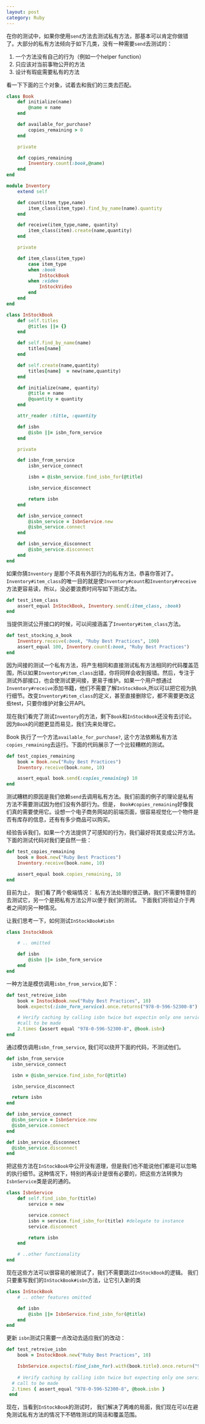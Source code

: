 ```yaml
---
layout: post
category: Ruby
---
```

在你的测试中，如果你使用`send`方法去测试私有方法，那基本可以肯定你做错了。大部分的私有方法倾向于如下几类，没有一种需要`send`去测试的：
1. 一个方法没有自己的行为（例如一个helper function）
2. 只应该对当前事物公开的方法
3. 设计有瑕疵需要私有的方法

看一下下面的三个对象，试着去和我们的三类去匹配。

```ruby
class Book
	def initialize(name)
		@name = name
	end

	def available_for_purchase?
		copies_remaining > 0
	end

	private 

	def copies_remaining
		Inventory.count(:book,@name)
	end
end

module Inventory
	extend self

	def count(item_type,name)
		item_class(item_type).find_by_name(name).quantity
	end

	def receive(item_type,name, quantity)
		item_class(item).create(name,quantity)
	end

	private

	def item_class(item_type)
		case item_type
		when :book
			InStockBook
		when :video
			InStockVideo
		end
	end
end

class InStockBook
	def self.titles
		@titles ||= {}
	end

	def self.find_by_name(name)
		titles[name]
	end

	def self.create(name,quantity)
		titles[name]  = new(name,quantity)
	end

	def initialize(name, quantity)
		@title = name
		@quantity = quantity
	end

	attr_reader :title, :quantity

	def isbn
		@isbn ||= isbn_form_service
	end

	private

	def isbn_from_service
		isbn_service_connect

		isbn = @isbn_service.find_isbn_for(@title)

		isbn_service_disconnect

		return isbn
	end

	def isbn_service_connect
		@isbn_service = IsbnService.new
		@isbn_service.connect
	end

	def isbn_service_disconnect
		@isbn_service.disconnect
	end
end
```

如果你猜`Inventory` 是那个不具有外部行为的私有方法，恭喜你答对了。 `Inventory#item_class`的唯一目的就是使`Inventory#count`和`Inventory#receive`方法更容易读，所以，没必要浪费时间写如下测试方法。
```ruby
def test_item_class
	assert_equal InStockBook, Inventory.send(:item_class, :book)
end
```
当提供测试公开接口的时候，可以间接涵盖了`Inventory#item_class`方法。

```ruby
def test_stocking_a_book
	Inventory.receive(:book, "Ruby Best Practices", 100)
	assert_equal 100, Inventory.count(:book, "Ruby Best Practices")
end
```
因为间接的测试一个私有方法，将产生相同和直接测试私有方法相同的代码覆盖范围，所以如果`Inventory#item_class`出错，你将同样会收到报错。然后，专注于测试外部接口，也会使测试更间接，更易于维护。如果一个用户想通过`Inventory#receive`添加书籍，他们不需要了解`InStockBook`,所以可以把它视为执行细节。改变`Inventory#item_class`的定义，甚至直接删除它，都不需要更改这些test，只要你维护对象公开API。

现在我们看完了测试`Inventory`的方法，剩下`Book`和`InStockBook`还没有去讨论。 因为`Book`的问题更显而易见，我们先来处理它。

Book 执行了一个方法`available_for_purchase?`, 这个方法依赖私有方法`copies_remaining`去运行。下面的代码展示了一个比较糟糕的测试。

```ruby
def test_copies_remaining
	book = Book.new("Ruby Best Practices")
	Inventory.receive(book.name, 10)

	assert_equal book.send(:copies_remaining) 10
end
```
测试糟糕的原因是我们依赖`send`去调用私有方法。我们前面的例子的理论是私有方法不需要测试因为他们没有外部行为。但是， `Book#copies_remaining`好像我们真的需要使用它。设想一个电子商务网站的前端页面，很容易视觉化一个物件是否有库存的信息，还有有多少商品可以购买。

经验告诉我们，如果一个方法提供了可感知的行为，我们最好将其变成公开方法。下面的测试代码对我们更自然一些：

```ruby
def test_copies_remaining
	book = Book.new("Ruby Best Practices")
	Inventory.receive(book.name, 10)

	assert_equal book.copies_remaining, 10
end
```
目前为止， 我们看了两个极端情况： 私有方法处理的很正确，我们不需要特意的去测试它，另一个是把私有方法公开以便于我们的测试。 下面我们将验证介于两者之间的另一种情况。

让我们思考一下，如何测试`InStockBook#isbn`

```ruby
class InstockBook

	# .. omitted

	def isbn
		@isbn ||= isbn_form_service
	end
end
```

一种方法是模仿调用`isbn_from_service`,如下：

```ruby
def test_retreive_isbn
	book = InstockBook.new("Ruby Best Practices", 10)
	book.expects(:isbn_form_service).once.returns("978-0-596-52300-8")

	# Verify caching by calling isbn twice but expectin only one service
	#call to be made
	2.times {assert equal "978-0-596-52300-8", @book.isbn}
end
```

通过模仿调用`isbn_from_service`, 我们可以绕开下面的代码，不测试他们。

```ruby
def isbn_from_service
  isbn_service_connect

  isbn = @isbn_service.find_isbn_for(@title)

  isbn_service_disconnect

  return isbn
end

def isbn_service_connect
  @isbn_service = IsbnService.new
  @isbn_service.connect
end

def isbn_service_disconnect
  @isbn_service.disconnect
end
```
把这些方法在`InStockBook`中公开没有道理，但是我们也不能说他们都是可以忽略的执行细节。这种情况下，特别的再设计是很有必要的，把这些方法转换为`IsbnService`类是说的通的。

```ruby
class IsbnService
	def self.find_isbn_for(title)
		service = new

		service.connect
		isbn = service.find_isbn_for(title) #delegate to instance
		service.disconnect

		return isbn
	end

	# ..other functionality
end
```
现在这些方法可以很容易的被测试了，我们不需要跳过`InStockBook`的逻辑。 我们只要重写我们的`InStockBook#isbn`方法，让它引入新的类

```ruby
class InStockBook
	# .. other features omitted

	def isbn
		@isbn ||= IsbnService.find_isbn_for(@title)
	end
end
```
更新	`isbn`测试只需要一点改动去适应我们的改动：

```ruby
def test_retreive_isbn
	book = InstockBook.new("Ruby Best Practices", 10)

	IsbnService.expects(:find_isbn_for).with(book.title).once.return("978-0-596-52300-8")
	
	# Verify caching by calling isbn twice but expecting only one service
  # call to be made
  2.times { assert_equal "978-0-596-52300-8", @book.isbn }
 end
 ```
现在，当看到`InStockBook`的测试时， 我们解决了两难的局面，我们现在可以在避免测试私有方法的情况下不牺牲测试的简洁和覆盖范围。